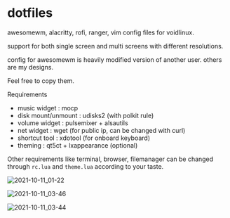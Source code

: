 # dotfiles
awesomewm, alacritty, rofi, ranger, vim config files for voidlinux.

support for both single screen and multi screens with different resolutions.

config for awesomewm is heavily modified version of another user. 
others are my designs.

Feel free to copy them.

Requirements
- music widget         : mocp
- disk mount/unmount   : udisks2 (with polkit rule)
- volume widget        : pulsemixer + alsautils
- net widget           : wget (for public ip, can be changed with curl)
- shortcut tool        : xdotool (for onboard keyboard)
- theming              : qt5ct + lxappearance (optional)

Other requirements like terminal, browser, filemanager can be changed through `rc.lua` and `theme.lua` according to your taste.

![2021-10-11_01-22](https://user-images.githubusercontent.com/76511536/136715002-1e41b69c-f634-48dd-b2c6-a4cbf2688385.png)

![2021-10-11_03-46](https://user-images.githubusercontent.com/76511536/136719062-737feaab-b1a4-4336-b55d-4f9b1d67d753.png)

![2021-10-11_03-44](https://user-images.githubusercontent.com/76511536/136719008-8632ef68-0c8e-4d35-8275-39772e8d01bc.png)
